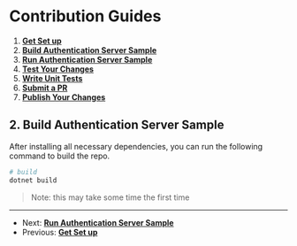 # Contribution Guides

1. **[Get Set up](<1. get-set-up.md>)**
2. **[Build Authentication Server Sample](<2. build-authentication-sample.md>)**
3. **[Run Authentication Server Sample](<3. run-authentication-sample.md>)**
4. **[Test Your Changes](<4. test-your-changes.md>)**
5. **[Write Unit Tests](<5. write-unit-tests.md>)**
6. **[Submit a PR](<6. submit-a-pr.md>)**
7. **[Publish Your Changes](<7. publish-your-changes.md>)**

## 2. Build Authentication Server Sample

After installing all necessary dependencies, you can run the following command to build the repo.

```bash
# build
dotnet build
```

> Note: this may take some time the first time

---

- Next: **[Run Authentication Server Sample](<3. run-authentication-sample.md>)**
- Previous: **[Get Set up](<1. get-set-up.md>)**
